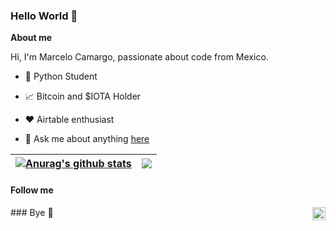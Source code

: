 ### Hello World 👋
**About me**

Hi, I'm Marcelo Camargo, passionate about code from Mexico.

- 💼 Python Student

- 📈 Bitcoin and $IOTA Holder

- ❤️ Airtable enthusiast

- 💬 Ask me about anything [here](https://github.com/Eltalchelo/Eltalchelo/issues)


<!--[![Marcelo's GitHub
stats]

#(https://github-readme-stats.vercel.app/api?username=Eltalchelo&count_private=true&show_icons=true&show_icons=true)
#<a href="https://github.com/Eltalchelo/github-readme-stats"><img align="center"
 #       src="https://github-readme-stats.vercel.app/api/top-langs/?username=eltalchelo&layout=compact&theme=buefy&hide_border=true" /></a>
#](https://github.com/anuraghazra/github-readme-stats) -->

| <a href="https://github.com/eltalchelo/github-readme-stats"><img align="center" src="https://github-readme-stats.vercel.app/api?username=eltalchelo&show_icons=true&include_all_commits=true&theme=buefy&hide_border=true" alt="Anurag's github stats" /></a> | <a href="https://github.com/eltalchelo/github-readme-stats"><img align="center" src="https://github-readme-stats.vercel.app/api/top-langs/?username=eltalchelo&layout=compact&theme=buefy&hide_border=true" /></a> |
| ------------- | ------------- |
#### Follow me


<a href="https://twitter.com/eltalchelo">
    <img align="right" alt="Anurag Hazra | Twitter" width="21px"
        src="https://raw.githubusercontent.com/anuraghazra/anuraghazra/master/assets/twitter.svg" />
</a>### Bye 👋

<!--
**Eltalchelo/Eltalchelo** is a ✨ _special_ ✨ repository because its `README.md` (this file) appears on your GitHub profile.

Here are some ideas to get you started:

- 🔭 I’m currently working on ...
- 🌱 I’m currently learning ...
- 👯 I’m looking to collaborate on ...
- 🤔 I’m looking for help with ...
- 💬 Ask me about ...
- 📫 How to reach me: ...
- 😄 Pronouns: ...
- ⚡ Fun fact: ...
-->
